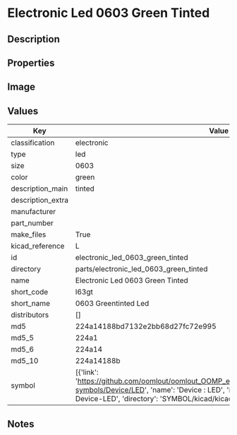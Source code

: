 # Electronic Led 0603 Green Tinted

## Description

## Properties


## Image


## Values

| Key | Value |
| --- | --- |
| classification | electronic |
| type | led |
| size | 0603 |
| color | green |
| description_main | tinted |
| description_extra |  |
| manufacturer |  |
| part_number |  |
| make_files | True |
| kicad_reference | L |
| id | electronic_led_0603_green_tinted |
| directory | parts/electronic_led_0603_green_tinted |
| name | Electronic Led 0603 Green Tinted |
| short_code | l63gt |
| short_name | 0603 Greentinted Led |
| distributors | [] |
| md5 | 224a14188bd7132e2bb68d27fc72e995 |
| md5_5 | 224a1 |
| md5_6 | 224a14 |
| md5_10 | 224a14188b |
| symbol | [{'link': 'https://github.com/oomlout/oomlout_OOMP_eda_V2/tree/main/SYMBOL/kicad/kicad-symbols/Device/LED', 'name': 'Device : LED', 'id': 'SYMBOL-kicad-kicad-symbols-Device-LED', 'directory': 'SYMBOL/kicad/kicad-symbols/Device/LED/'}] |

## Notes

